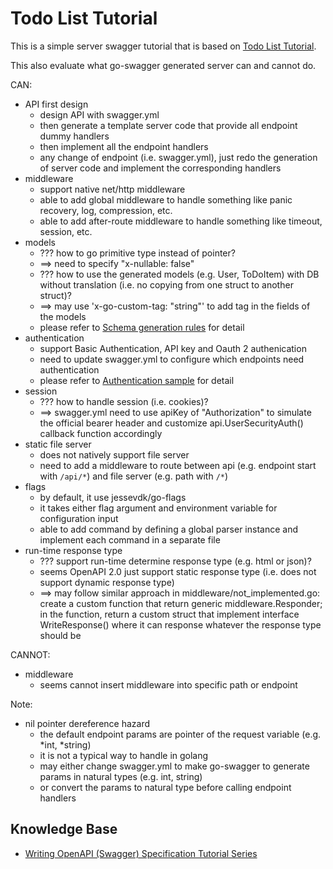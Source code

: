 # Todo List Tutorial

This is a simple server swagger tutorial that is based on [Todo List Tutorial](https://goswagger.io/tutorial/todo-list.html#todo-list-tutorial).

This also evaluate what go-swagger generated server can and cannot do.

CAN:
* API first design
    + design API with swagger.yml
    + then generate a template server code that provide all endpoint dummy handlers
    + then implement all the endpoint handlers
    + any change of endpoint (i.e. swagger.yml), just redo the generation of server code and implement the corresponding handlers
* middleware
    + support native net/http middleware
    + able to add global middleware to handle something like panic recovery, log, compression, etc.
    + able to add after-route middleware to handle something like timeout, session, etc.
* models
    + ??? how to go primitive type instead of pointer?
    + ==> need to specify "x-nullable: false"
    + ??? how to use the generated models (e.g. User, ToDoItem) with DB without translation (i.e. no copying from one struct to another struct)?
    + ==> may use 'x-go-custom-tag: "string"' to add tag in the fields of the models
    + please refer to [Schema generation rules](https://goswagger.io/use/models/schemas.html) for detail
* authentication
    + support Basic Authentication, API key and Oauth 2 authenication
    + need to update swagger.yml to configure which endpoints need authentication
    + please refer to [Authentication sample](https://goswagger.io/tutorial/authentication/) for detail
* session
    + ??? how to handle session (i.e. cookies)?
    + ==> swagger.yml need to use apiKey of "Authorization" to simulate the official bearer header and customize api.UserSecurityAuth() callback function accordingly
* static file server
    + does not natively support file server
    + need to add a middleware to route between api (e.g. endpoint start with `/api/*`) and file server (e.g. path with `/*`)
* flags
    + by default, it use jessevdk/go-flags
    + it takes either flag argument and environment variable for configuration input
    + able to add command by defining a global parser instance and implement each command in a separate file
* run-time response type
    + ??? support run-time determine response type (e.g. html or json)?
    + seems OpenAPI 2.0 just support static response type (i.e. does not support dynamic response type)
    + ==> may follow similar approach in middleware/not_implemented.go: create a custom function that return generic middleware.Responder; in the function, return a custom struct that implement interface WriteResponse() where it can response whatever the response type should be

CANNOT:
* middleware
    + seems cannot insert middleware into specific path or endpoint

Note:
* nil pointer dereference hazard
    + the default endpoint params are pointer of the request variable (e.g. *int, *string)
    + it is not a typical way to handle in golang
    + may either change swagger.yml to make go-swagger to generate params in natural types (e.g. int, string)
    + or convert the params to natural type before calling endpoint handlers

## Knowledge Base

* [Writing OpenAPI (Swagger) Specification Tutorial Series](https://apihandyman.io/writing-openapi-swagger-specification-tutorial-part-1-introduction/)
